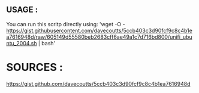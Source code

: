 ## USAGE :
You can run this scritp directly using:
'wget -O - https://gist.githubusercontent.com/davecoutts/5ccb403c3d90fcf9c8c4b1ea7616948d/raw/605149d55580beb2683cff6ae49a1c7d716bd800/unifi_ubuntu_2004.sh | bash'

# SOURCES :
https://gist.github.com/davecoutts/5ccb403c3d90fcf9c8c4b1ea7616948d
